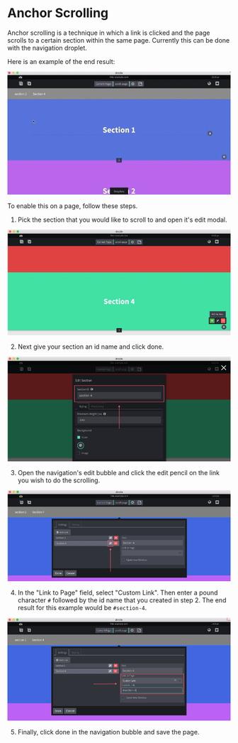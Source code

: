 # Anchor Scrolling

Anchor scrolling is a technique in which a link is clicked and the page scrolls to a certain section within the same page. Currently this can be done with the navigation droplet.

Here is an example of the end result:

![section scrolling example](./anchor-scroll.gif)

To enable this on a page, follow these steps.

1) Pick the section that you would like to scroll to and open it's edit modal.

![section optons](./section-options.png)

2) Next give your section an id name and click done.

![section name](./section-id.png)

3) Open the navigation's edit bubble and click the edit pencil on the link you wish to do the scrolling.

![edit navigation link](./edit-nav-link.png)

4) In the "Link to Page" field, select "Custom Link". Then enter a pound character ```#``` followed by the id name that you created in step 2. The end result for this example would be ```#section-4```.

![edit navigation custom link](./edit-nav-custom.png)

5) Finally, click done in the navigation bubble and save the page.

